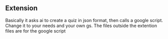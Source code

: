 ## Extension
Basically it asks ai to create a quiz in json format, then calls a google script. Change it to your needs and your own gs. The files outside the extention files are for the google script
